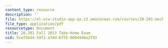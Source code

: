 ```yaml
---
content_type: resource
description: ''
file: https://ol-ocw-studio-app-qa.s3.amazonaws.com/courses/20-201-mechanisms-of-drug-actions-fall-2013/5ce75bd459f2a7ddb7550004940a2f93_MIT20_201F13_SoluQueston3.pdf
file_type: application/pdf
resourcetype: Document
title: 20.201 Fall 2013 Take-Home Exam
uid: 5ce75bd4-59f2-a7dd-b755-0004940a2f93
---
```

